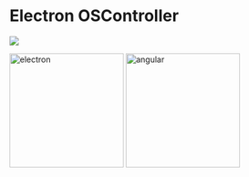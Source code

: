 # Electron OSController

![](https://raw.githubusercontent.com/roicort/OSController/master/EOSController/assets/screen.png )

<img src="https://cdn-images-1.medium.com/max/1200/1*4C-4FcUcG46kUToxULHtnA.png" alt="electron" width="200"/>

<img src="https://upload.wikimedia.org/wikipedia/commons/thumb/c/cf/Angular_full_color_logo.svg/480px-Angular_full_color_logo.svg.png" alt="angular" width="200"/>
